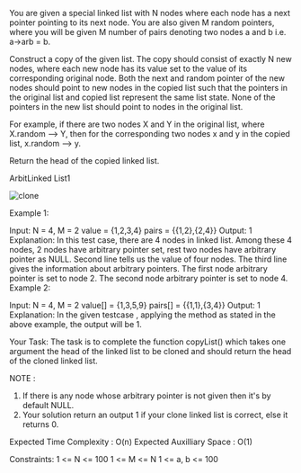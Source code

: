 You are given a special linked list with N nodes where each node has a next pointer pointing to its next node. You are also given M random pointers, where you will be given M number of pairs denoting two nodes a and b  i.e. a->arb = b.

Construct a copy of the given list. The copy should consist of exactly N new nodes, where each new node has its value set to the value of its corresponding original node. Both the next and random pointer of the new nodes should point to new nodes in the copied list such that the pointers in the original list and copied list represent the same list state. None of the pointers in the new list should point to nodes in the original list.

For example, if there are two nodes X and Y in the original list, where X.random --> Y, then for the corresponding two nodes x and y in the copied list, x.random --> y.

Return the head of the copied linked list.

ArbitLinked List1






![clone](https://user-images.githubusercontent.com/63565510/126081722-bf27295d-0c27-42bf-a90e-342cc1ca3211.jpg)







Example 1:

Input:
N = 4, M = 2
value = {1,2,3,4}
pairs = {{1,2},{2,4}}
Output: 1
Explanation: In this test case, there
are 4 nodes in linked list.  Among these
4 nodes,  2 nodes have arbitrary pointer
set, rest two nodes have arbitrary pointer
as NULL. Second line tells us the value
of four nodes. The third line gives the
information about arbitrary pointers.
The first node arbitrary pointer is set to
node 2.  The second node arbitrary pointer
is set to node 4.
Example 2:

Input:
N = 4, M = 2
value[] = {1,3,5,9}
pairs[] = {{1,1},{3,4}}
Output: 1
Explanation: In the given testcase ,
applying the method as stated in the
above example, the output will be 1.

Your Task:
The task is to complete the function copyList() which takes one argument the head of the linked list to be cloned and should return the head of the cloned linked list.

NOTE : 
1. If there is any node whose arbitrary pointer is not given then it's by default NULL. 
2. Your solution return an output 1 if your clone linked list is correct, else it returns 0.

Expected Time Complexity : O(n)
Expected Auxilliary Space : O(1)

Constraints:
1 <= N <= 100
1 <= M <= N
1 <= a, b <= 100
